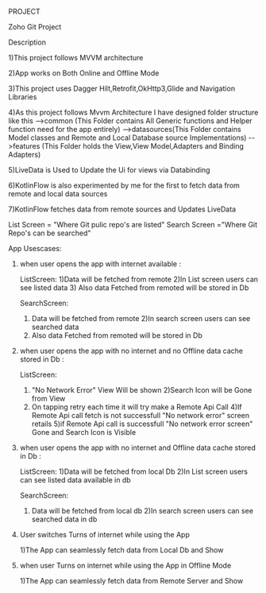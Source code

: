 PROJECT 

Zoho Git Project

Description

1)This project follows MVVM architecture

2)App works on Both Online and Offline Mode

3)This project uses Dagger Hilt,Retrofit,OkHttp3,Glide and Navigation Libraries

4)As this project follows Mvvm Architecture I have designed folder structure like this
    -->common (This Folder contains All Generic functions and Helper function need for the app entirely)
    -->datasources(This Folder contains Model classes and Remote and Local Database source Implementations)
    -->features (This Folder holds the View,View Model,Adapters and Binding Adapters)

5)LiveData is Used to Update the Ui for views via Databinding

6)KotlinFlow is also experimented by me for the first  to fetch data from remote and local data sources 

7)KotlinFlow fetches data from remote sources and Updates LiveData

List Screen = "Where Git pulic repo's are listed"
Search Screen ="Where Git Repo's can be searched"

App Usescases:

1) when user opens the app with internet available :
   
   ListScreen:
   1)Data will be fetched from remote
   2)In List screen users can see listed data
   3) Also data Fetched from remoted will be stored in Db
   
   SearchScreen:
   1) Data will be fetched from remote
   2)In search screen users can see searched data
   3) Also data Fetched from remoted will be stored in Db
    

2) when user opens the app with no internet and no Offline data cache stored in Db :
   
   ListScreen:
   1) "No Network Error" View Will be shown
   2)Search Icon will be Gone from View
   3) On tapping retry each time it will try make a Remote Api Call 
   4)If Remote Api call fetch is not successfull "No network error" screen retails
   5)if Remote Api call is successfull "No network error screen" Gone and Search Icon is Visible

3) when user opens the app with no internet and Offline data cache stored in Db :

    ListScreen:
    1)Data will be fetched from local Db
    2)In List screen users can see listed data available in db

   SearchScreen:
    1) Data will be fetched from local db 
    2)In search screen users can see searched data in db
       
4) User switches Turns of internet while using the App
   
   1)The App can seamlessly fetch data from Local Db and Show


5) when user Turns on internet while using the App in Offline Mode
   
   1)The App can seamlessly fetch data from Remote Server and Show
    
   

   
   


   
 
   


